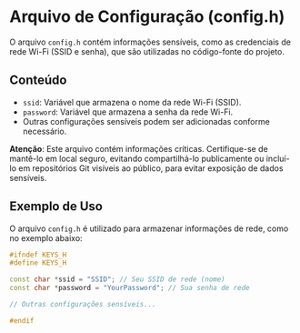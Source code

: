 # Arquivo de Configuração (config.h)

O arquivo `config.h` contém informações sensíveis, como as credenciais de rede Wi-Fi (SSID e senha), que são utilizadas no código-fonte do projeto.

## Conteúdo

- `ssid`: Variável que armazena o nome da rede Wi-Fi (SSID).
- `password`: Variável que armazena a senha da rede Wi-Fi.
- Outras configurações sensíveis podem ser adicionadas conforme necessário.

**Atenção**: Este arquivo contém informações críticas. Certifique-se de mantê-lo em local seguro, evitando compartilhá-lo publicamente ou incluí-lo em repositórios Git visíveis ao público, para evitar exposição de dados sensíveis.

## Exemplo de Uso

O arquivo `config.h` é utilizado para armazenar informações de rede, como no exemplo abaixo:

```cpp
#ifndef KEYS_H
#define KEYS_H

const char *ssid = "SSID"; // Seu SSID de rede (nome)
const char *password = "YourPassword"; // Sua senha de rede

// Outras configurações sensíveis...

#endif


